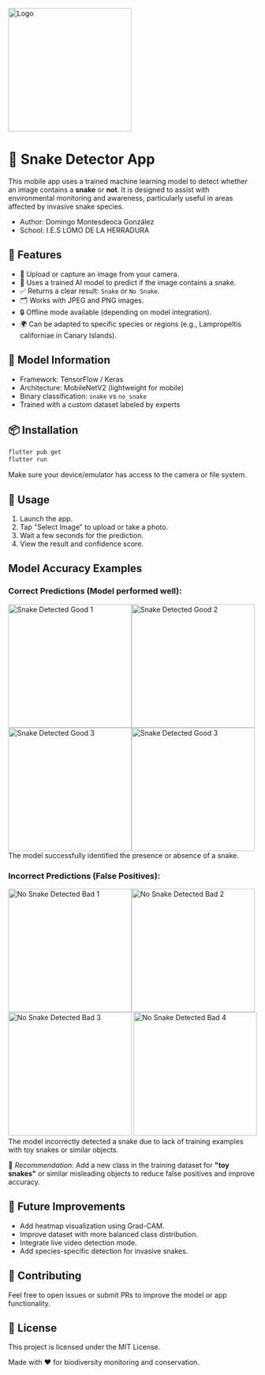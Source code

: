 <img src="/assets/logo/logo.png" alt="Logo" width="250">

# 🐍 Snake Detector App
This mobile app uses a trained machine learning model to detect whether an image contains a **snake** or **not**. It is designed to assist with environmental monitoring and awareness, particularly useful in areas affected by invasive snake species.

- Author: Domingo Montesdeoca González
- School: I.E.S LOMO DE LA HERRADURA

## 📱 Features
- 📸 Upload or capture an image from your camera.
- 🤖 Uses a trained AI model to predict if the image contains a snake.
- ✅ Returns a clear result: `Snake` or `No Snake`.
- 🗂 Works with JPEG and PNG images.
- 🔒 Offline mode available (depending on model integration).
- 🌍 Can be adapted to specific species or regions (e.g., Lampropeltis californiae in Canary Islands).

## 🧠 Model Information
- Framework: TensorFlow / Keras
- Architecture: MobileNetV2 (lightweight for mobile)
- Binary classification: `snake` vs `no_snake`
- Trained with a custom dataset labeled by experts

## 📦 Installation
```bash
flutter pub get
flutter run
```
Make sure your device/emulator has access to the camera or file system.

## 🧪 Usage
1. Launch the app.
2. Tap "Select Image" to upload or take a photo.
3. Wait a few seconds for the prediction.
4. View the result and confidence score.

## Model Accuracy Examples
### Correct Predictions (Model performed well):
<img src="/docs/good_1.png" alt="Snake Detected Good 1" width="250"><img src="/docs/good_2.png" alt="Snake Detected Good 2" width="250"><img src="/docs/good_3.png" alt="Snake Detected Good 3" width="250"><img src="/docs/good_4.png" alt="Snake Detected Good 3" width="250">
The model successfully identified the presence or absence of a snake.

### Incorrect Predictions (False Positives):
<img src="/docs/bad_1.png" alt="No Snake Detected Bad 1" width="250"><img src="/docs/bad_2.png" alt="No Snake Detected Bad 2" width="250"><img src="/docs/bad_3.png" alt="No Snake Detected Bad 3" width="250"> <img src="/docs/bad_4.png" alt="No Snake Detected Bad 4" width="250">
The model incorrectly detected a snake due to lack of training examples with toy snakes or similar objects.

🔧 *Recommendation:* Add a new class in the training dataset for **"toy snakes"** or similar misleading objects to reduce false positives and improve accuracy.

## 🚀 Future Improvements
- Add heatmap visualization using Grad-CAM.
- Improve dataset with more balanced class distribution.
- Integrate live video detection mode.
- Add species-specific detection for invasive snakes.

## 🤝 Contributing
Feel free to open issues or submit PRs to improve the model or app functionality.

## 📝 License
This project is licensed under the MIT License.

Made with ❤️ for biodiversity monitoring and conservation.